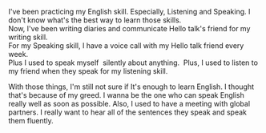 I've been practicing my English skill.
Especially, Listening and Speaking. I don't know what's the best way to learn those skills.   
Now, I've been writing diaries and communicate Hello talk's friend for my writing skill.   
For my Speaking skill, I have a voice call with my Hello talk friend every week.  
Plus I used to speak myself  silently about anything. 
Plus, I used to listen to my friend when they speak for my listening skill. 

With those things, I'm still not sure if It's enough to learn English. I thought that's because of my greed. I wanna be the one who can speak English really well as soon as possible. Also, I used to have a meeting with global partners. I really want to hear all of the sentences they speak and speak them fluently.

